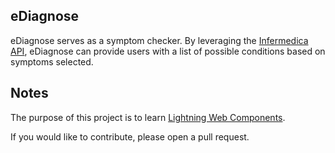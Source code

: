 
## eDiagnose

eDiagnose serves as a symptom checker. By leveraging the [Infermedica API](https://developer.infermedica.com/), eDiagnose can provide users with a list of possible conditions based on symptoms selected. 

## Notes

The purpose of this project is to learn [Lightning Web Components](https://developer.salesforce.com/docs/component-library/documentation/lwc).

If you would like to contribute, please open a pull request.

